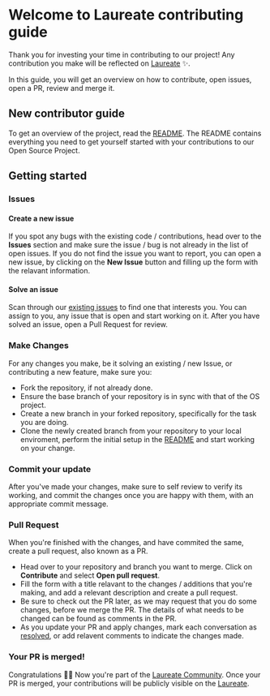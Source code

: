 # Welcome to Laureate contributing guide <!-- omit in toc -->

Thank you for investing your time in contributing to our project! Any contribution you make will be reflected on [Laureate](https://laureate.netlify.app/) :sparkles:.

In this guide, you will get an overview on how to contribute, open issues, open a PR, review and merge it.

## New contributor guide

To get an overview of the project, read the [README](README.md). The README contains everything you need to get yourself started with your contributions to our Open Source Project.

## Getting started

### Issues

#### Create a new issue

If you spot any bugs with the existing code / contributions, head over to the **Issues** section and make sure the issue / bug is not already in the list of open issues. If you do not find the issue you want to report, you can open a new issue, by clicking on the **New Issue** button and filling up the form with the relavant information.

#### Solve an issue

Scan through our [existing issues](https://github.com/subhoghoshX/laureate/issues) to find one that interests you. You can assign to you, any issue that is open and start working on it.
After you have solved an issue, open a Pull Request for review.

### Make Changes

For any changes you make, be it solving an existing / new Issue, or contributing a new feature, make sure you:

- Fork the repository, if not already done.
- Ensure the base branch of your repository is in sync with that of the OS project.
- Create a new branch in your forked repository, specifically for the task you are doing.
- Clone the newly created branch from your repository to your local enviroment, perform the initial setup in the [README](README.md) and start working on your change.

### Commit your update

After you've made your changes, make sure to self review to verify its working, and commit the changes once you are happy with them, with an appropriate commit message.

### Pull Request

When you're finished with the changes, and have commited the same, create a pull request, also known as a PR.

- Head over to your repository and branch you want to merge. Click on **Contribute** and select **Open pull request**.
- Fill the form with a title relavant to the changes / additions that you're making, and add a relevant description and create a pull request.
- Be sure to check out the PR later, as we may request that you do some changes, before we merge the PR. The details of what needs to be changed can be found as comments in the PR.
- As you update your PR and apply changes, mark each conversation as [resolved](https://docs.github.com/en/github/collaborating-with-issues-and-pull-requests/commenting-on-a-pull-request#resolving-conversations), or add relavent comments to indicate the changes made.

### Your PR is merged!

Congratulations :tada::tada: Now you're part of the [Laureate Community](https://github.com/subhoghoshX/laureate/). Once your PR is merged, your contributions will be publicly visible on the [Laureate](https://laureate.netlify.app/).
